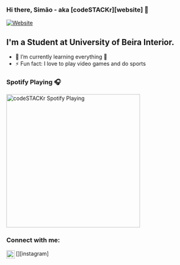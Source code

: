 ### Hi there, Simão - aka [codeSTACKr][website] 👋

[![Website](https://img.shields.io/badge/Instagram-%40siimas-green?style=for-the-badge)](https://www.instagram.com/siimas12/)

## I'm a Student at University of Beira Interior.

- 🌱 I’m currently learning everything 🤣
- ⚡ Fun fact: I love to play video games and do sports

### Spotify Playing 🎧

[<img src="https://now-playing-codestackr.vercel.app/api/spotify-playing" alt="codeSTACKr Spotify Playing" width="350" />](https://open.spotify.com/user/swyqyimdc12jajde4vpwd2x1b)

### Connect with me:

[<img align="left" alt="codeSTACKr | Instagram" width="22px" src="https://cdn.jsdelivr.net/npm/simple-icons@v3/icons/instagram.svg" />][instagram]
